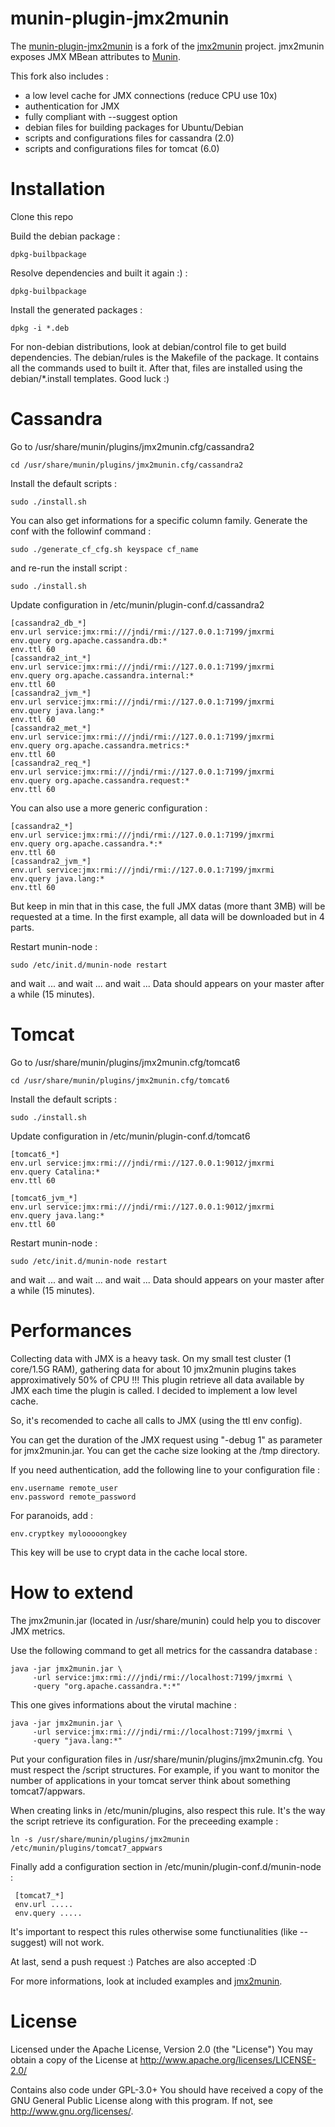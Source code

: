 # munin-plugin-jmx2munin


The [munin-plugin-jmx2munin](http://github.com/bibi21000/munin-plugin-jmx2munin) is a fork of the [jmx2munin](http://github.com/tcurdt/jmx2munin) project. jmx2munin exposes JMX MBean attributes to [Munin](http://munin-monitoring.org/).

This fork also includes :

 * a low level cache for JMX connections (reduce CPU use 10x)
 * authentication for JMX
 * fully compliant with --suggest option
 * debian files for building packages for Ubuntu/Debian
 * scripts and configurations files for cassandra (2.0)
 * scripts and configurations files for tomcat (6.0)

# Installation

Clone this repo

Build the debian package :

    dpkg-builbpackage

Resolve dependencies and built it again :) :

    dpkg-builbpackage

Install the generated packages :

    dpkg -i *.deb

For non-debian distributions, look at debian/control file to get build dependencies. The debian/rules is the Makefile of the package. It contains all
the commands used to built it. After that, files are installed using the debian/*.install templates. Good luck :)

# Cassandra

Go to /usr/share/munin/plugins/jmx2munin.cfg/cassandra2

    cd /usr/share/munin/plugins/jmx2munin.cfg/cassandra2

Install the default scripts :

    sudo ./install.sh

You can also get informations for a specific column family. Generate the conf with the followinf command :

    sudo ./generate_cf_cfg.sh keyspace cf_name

and re-run the install script :

    sudo ./install.sh

Update configuration in /etc/munin/plugin-conf.d/cassandra2

    [cassandra2_db_*]
    env.url service:jmx:rmi:///jndi/rmi://127.0.0.1:7199/jmxrmi
    env.query org.apache.cassandra.db:*
    env.ttl 60
    [cassandra2_int_*]
    env.url service:jmx:rmi:///jndi/rmi://127.0.0.1:7199/jmxrmi
    env.query org.apache.cassandra.internal:*
    env.ttl 60
    [cassandra2_jvm_*]
    env.url service:jmx:rmi:///jndi/rmi://127.0.0.1:7199/jmxrmi
    env.query java.lang:*
    env.ttl 60
    [cassandra2_met_*]
    env.url service:jmx:rmi:///jndi/rmi://127.0.0.1:7199/jmxrmi
    env.query org.apache.cassandra.metrics:*
    env.ttl 60
    [cassandra2_req_*]
    env.url service:jmx:rmi:///jndi/rmi://127.0.0.1:7199/jmxrmi
    env.query org.apache.cassandra.request:*
    env.ttl 60

You can also use a more generic configuration :

    [cassandra2_*]
    env.url service:jmx:rmi:///jndi/rmi://127.0.0.1:7199/jmxrmi
    env.query org.apache.cassandra.*:*
    env.ttl 60
    [cassandra2_jvm_*]
    env.url service:jmx:rmi:///jndi/rmi://127.0.0.1:7199/jmxrmi
    env.query java.lang:*
    env.ttl 60

But keep in min that in this case, the full JMX datas (more thant 3MB) will be requested at a time. In the first example, all data will be downloaded but in 4 parts.

Restart munin-node :

    sudo /etc/init.d/munin-node restart

and wait ... and wait ... and wait ... Data should appears on your master after a while (15 minutes).

# Tomcat

Go to /usr/share/munin/plugins/jmx2munin.cfg/tomcat6

    cd /usr/share/munin/plugins/jmx2munin.cfg/tomcat6

Install the default scripts :

    sudo ./install.sh

Update configuration in /etc/munin/plugin-conf.d/tomcat6

    [tomcat6_*]
    env.url service:jmx:rmi:///jndi/rmi://127.0.0.1:9012/jmxrmi
    env.query Catalina:*
    env.ttl 60

    [tomcat6_jvm_*]
    env.url service:jmx:rmi:///jndi/rmi://127.0.0.1:9012/jmxrmi
    env.query java.lang:*
    env.ttl 60

Restart munin-node :

    sudo /etc/init.d/munin-node restart

and wait ... and wait ... and wait ... Data should appears on your master after a while (15 minutes).

# Performances

Collecting data with JMX is a heavy task.
On my small test cluster (1 core/1.5G RAM), gathering data for about 10 jmx2munin plugins takes approximatively 50% of CPU !!!
This plugin retrieve all data available by JMX each time the plugin is called. I decided to implement a low level cache.

So, it's recomended to cache all calls to JMX (using the ttl env config).

You can get the duration of the JMX request using "-debug 1" as parameter for jmx2munin.jar. You can get the cache size looking at the /tmp directory.

If you need authentication, add the following line to your configuration file :

    env.username remote_user
    env.password remote_password

For paranoids, add :

    env.cryptkey mylooooongkey

This key will be use to crypt data in the cache local store.

# How to extend

The jmx2munin.jar (located in /usr/share/munin) could help you to discover JMX metrics.

Use the following command to get all metrics for the cassandra database :

    java -jar jmx2munin.jar \
         -url service:jmx:rmi:///jndi/rmi://localhost:7199/jmxrmi \
         -query "org.apache.cassandra.*:*"

This one gives informations about the virutal machine :

    java -jar jmx2munin.jar \
         -url service:jmx:rmi:///jndi/rmi://localhost:7199/jmxrmi \
         -query "java.lang:*"

Put your configuration files in /usr/share/munin/plugins/jmx2munin.cfg.
You must respect the <directory>/script structures. For example, if you want to monitor the number of applications in your tomcat server
think about something tomcat7/appwars.

When creating links in /etc/munin/plugins, also respect this rule. It's the way the script retrieve its configuration. For the
preceeding example :

    ln -s /usr/share/munin/plugins/jmx2munin /etc/munin/plugins/tomcat7_appwars

Finally add a configuration section in /etc/munin/plugin-conf.d/munin-node :

     [tomcat7_*]
     env.url .....
     env.query .....

It's important to respect this rules otherwise some functiunalities (like --suggest) will not work.

At last, send a push request :) Patches are also accepted :D

For more informations, look at included examples and [jmx2munin](http://github.com/tcurdt/jmx2munin).

# License

Licensed under the Apache License, Version 2.0 (the "License")
You may obtain a copy of the License at <http://www.apache.org/licenses/LICENSE-2.0/>

Contains also code under GPL-3.0+
You should have received a copy of the GNU General Public License
along with this program. If not, see <http://www.gnu.org/licenses/>.
